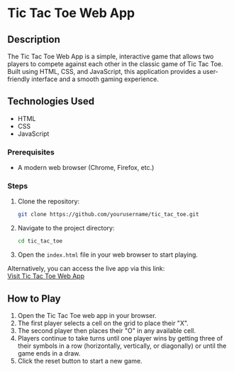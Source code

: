 # Tic Tac Toe Web App

## Description
The Tic Tac Toe Web App is a simple, interactive game that allows two players to compete against each other in the classic game of Tic Tac Toe. Built using HTML, CSS, and JavaScript, this application provides a user-friendly interface and a smooth gaming experience.

## Technologies Used
- HTML
- CSS
- JavaScript

### Prerequisites
- A modern web browser (Chrome, Firefox, etc.)

### Steps
1. Clone the repository:
    ```bash
    git clone https://github.com/yourusername/tic_tac_toe.git
    ```
2. Navigate to the project directory:
    ```bash
    cd tic_tac_toe
    ```
3. Open the `index.html` file in your web browser to start playing.

Alternatively, you can access the live app via this link:  
[Visit Tic Tac Toe Web App](https://idris10215.github.io/tic_tac_toe/)

## How to Play
1. Open the Tic Tac Toe web app in your browser.
2. The first player selects a cell on the grid to place their "X".
3. The second player then places their "O" in any available cell.
4. Players continue to take turns until one player wins by getting three of their symbols in a row (horizontally, vertically, or diagonally) or until the game ends in a draw.
5. Click the reset button to start a new game.

